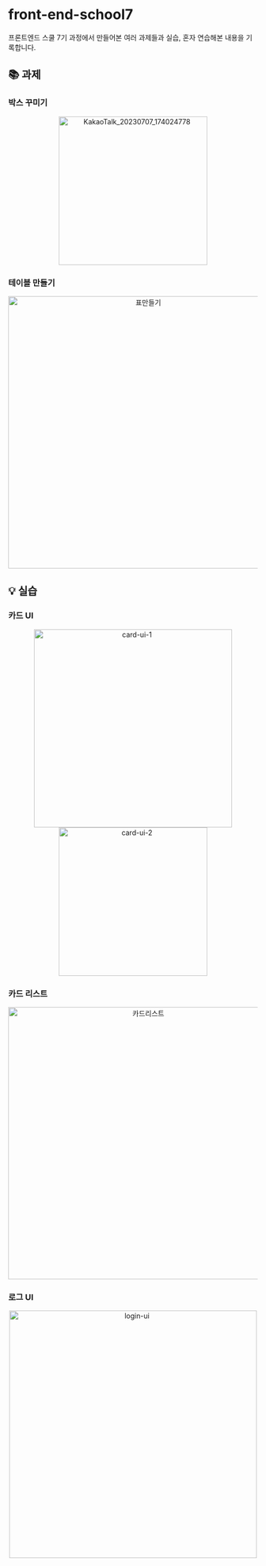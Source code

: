 # front-end-school7
프론트엔드 스쿨 7기 과정에서 만들어본 여러 과제들과 실습, 혼자 연습해본 내용을 기록합니다.

## 📚 과제
### 박스 꾸미기 
<p align="center">
<img width="300" alt="KakaoTalk_20230707_174024778" src="https://github.com/LeeeeHaeji/front-end-school7/assets/116999139/82149901-6fe9-4a5e-aa3f-e8f0a8ca216a">
</p>

### 테이블 만들기
<p align="center">
<img width="550" alt="표만들기" src="https://github.com/LeeeeHaeji/front-end-school7/assets/116999139/8e91dd4b-3162-4aef-8d0e-6f4d89c93697">
</p>

## 💡 실습
### 카드 UI
<p align="center">
<img width="400" alt="card-ui-1" src="https://github.com/LeeeeHaeji/front-end-school7/assets/116999139/b8377971-ca34-443a-969c-b3bddcbd3056">
<img width="300" alt="card-ui-2" src="https://github.com/LeeeeHaeji/front-end-school7/assets/116999139/cda08c66-2865-4480-b6be-c4b64eb3f898">
</p>

### 카드 리스트
<p align="center">
<img width="550" alt="카드리스트" src="https://github.com/LeeeeHaeji/front-end-school7/assets/116999139/4592a945-233f-4ca5-98f4-9ef781d70893">
</p>

### 로그 UI
<p align="center">
<img width="500" alt="login-ui" src="https://github.com/LeeeeHaeji/front-end-school7/assets/116999139/e974a132-8e2a-40cd-bbde-e8dccb03e70a">
</p>
